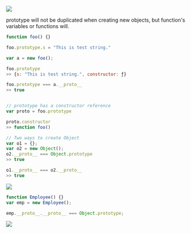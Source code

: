 ![](https://ws4.sinaimg.cn/large/006tNc79gy1foujdng6otj31km0pamzv.jpg)

prototype will not be duplicated when creating new objects, but function's variables or functions will.

```js
function foo() {}

foo.prototype.s = "This is test string."

var a = new foo();

foo.prototype
>> {s: "This is test string.", constructor: ƒ}

foo.prototype === a.__proto__
>> true


// prototype has a constructor reference
var proto = foo.prototype

proto.constructor
>> function foo()

// Two ways to create Object
var o1 = {};
var o2 = new Object();
o2.__proto__ === Object.prototype
>> true

o1.__proto__ === o2.__proto__
>> true

```

![](https://ws3.sinaimg.cn/large/006tNc79gy1foumx1r8qrj312c0jutb2.jpg)

```js
function Employee() {}
var emp = new Employee();

emp.__proto__.__proto__ === Object.prototype;
```

![](https://ws1.sinaimg.cn/large/006tNc79gy1foun48rjnrj30y80j6abl.jpg)
